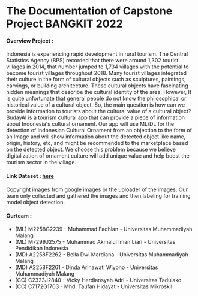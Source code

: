 # The Documentation of Capstone Project BANGKIT 2022

#### Overview Project :
Indonesia is experiencing rapid development in rural tourism. The Central Statistics Agency
(BPS) recorded that there were around 1,302 tourist villages in 2014, that number jumped to
1,734 villages with the potential to become tourist villages throughout 2018. Many tourist
villages integrated their culture in the form of cultural objects such as sculptures, paintings,
carvings, or building architecture. These cultural objects have fascinating hidden meanings
that describe the cultural identity of the area. However, It is quite unfortunate that general
people do not know the philosophical or historical value of a cultural object. So, the main
question is how can we provide information to tourists about the cultural value of a cultural
object? BudayAI is a tourism cultural app that can provide a piece of information about
Indonesia's cultural ornament. Our app will use ML/DL for the detection of Indonesian Cultural
Ornament from an objection to the form of an Image and will show information about the
detected object like name, origin, history, etc, and might be recommended to the marketplace
based on the detected object. We choose this problem because we believe digitalization of
ornament culture will add unique value and help boost the tourism sector in the village.

#### Link Dataset : [here](https://drive.google.com/drive/folders/1jLD7tdGxlRDbahZfJ0iePCuyyEnXkmp5?usp=sharing)

Copyright images from google images or the uploader of the images. Our team only collected and gathered the images and then labeling for training model object detection. 

#### Ourteam :
- (ML) M2258G2239 - Muhammad Fadhlan - Universitas Muhammadiyah Malang
- (ML) M7299J2575 - Muhammad Akmalul Iman Liari - Universitas Pendidikan Indonesia
- (MD) A2258F2262 - Bella Dwi Mardiana - Universitas Muhammadiyah Malang
- (MD) A2258F2261 - Dinda Arinawati Wiyono - Universitas Muhammadiyah Malang
- (CC) C2323J2840 - Vicky Herdiansyah Adri - Universitas Tadulako
- (CC) C7172G1703 - Mhd. Taufan Hidayat  - Universitas Mikroskil

